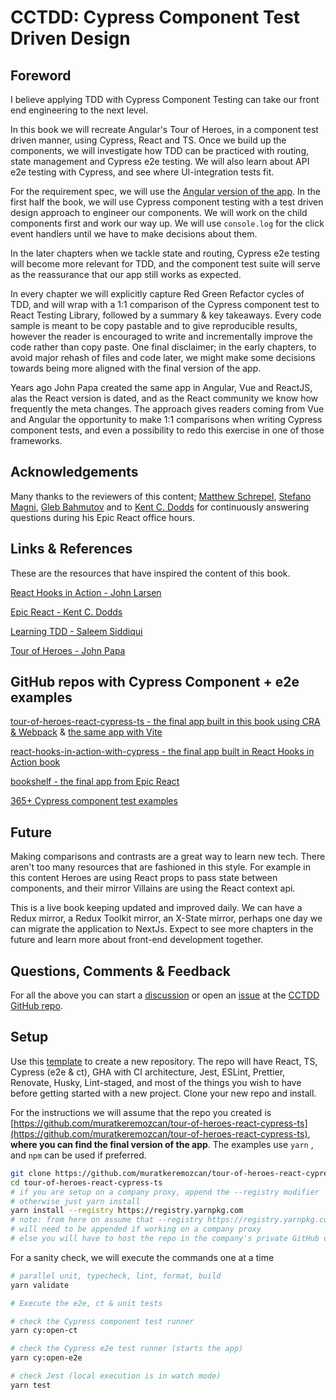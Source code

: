 # CCTDD: Cypress Component Test Driven Design

## Foreword

I believe applying TDD with Cypress Component Testing can take our front end engineering to the next level.

In this book we will recreate Angular's Tour of Heroes, in a component test driven manner, using Cypress, React and TS. Once we build up the components, we will investigate how TDD can be practiced with routing, state management and Cypress e2e testing. We will also learn about API e2e testing with Cypress, and see where UI-integration tests fit.

For the requirement spec, we will use the [Angular version of the app](https://papa-heroes-angular.azurewebsites.net/heroes). In the first half the book, we will use Cypress component testing with a test driven design approach to engineer our components. We will work on the child components first and work our way up. We will use `console.log` for the click event handlers until we have to make decisions about them.

In the later chapters when we tackle state and routing, Cypress e2e testing will become more relevant for TDD, and the component test suite will serve as the reassurance that our app still works as expected.

In every chapter we will explicitly capture Red Green Refactor cycles of TDD, and will wrap with a 1:1 comparison of the Cypress component test to React Testing Library, followed by a summary & key takeaways. Every code sample is meant to be copy pastable and to give reproducible results, however the reader is encouraged to write and incrementally improve the code rather than copy paste. One final disclaimer; in the early chapters, to avoid major rehash of files and code later, we might make some decisions towards being more aligned with the final version of the app.

Years ago John Papa created the same app in Angular, Vue and ReactJS, alas the React version is dated, and as the React community we know how frequently the meta changes. The approach gives readers coming from Vue and Angular the opportunity to make 1:1 comparisons when writing Cypress component tests, and even a possibility to redo this exercise in one of those frameworks.

## Acknowledgements

Many thanks to the reviewers of this content; [Matthew Schrepel](https://www.linkedin.com/in/mschrepel/), [Stefano Magni](https://www.linkedin.com/in/noriste/), [Gleb Bahmutov](https://www.linkedin.com/in/bahmutov/) and to [Kent C. Dodds](https://www.linkedin.com/in/kentcdodds/) for continuously answering questions during his Epic React office hours.

## Links & References

These are the resources that have inspired the content of this book.

[React Hooks in Action - John Larsen](https://www.manning.com/books/react-hooks-in-action)

[Epic React - Kent C. Dodds](https://epicreact.dev/)

[Learning TDD - Saleem Siddiqui](https://www.oreilly.com/library/view/learning-test-driven-development/9781098106461/)

[Tour of Heroes - John Papa](https://papa-heroes-angular.azurewebsites.net/heroes)

## GitHub repos with Cypress Component + e2e examples

[tour-of-heroes-react-cypress-ts - the final app built in this book using CRA & Webpack](https://github.com/muratkeremozcan/tour-of-heroes-react-cypress-ts) & [the same app with Vite](https://github.com/muratkeremozcan/tour-of-heroes-react-vite-cypress-ts)

[react-hooks-in-action-with-cypress - the final app built in React Hooks in Action book](https://github.com/muratkeremozcan/react-hooks-in-action-with-cypress)

[bookshelf - the final app from Epic React](https://github.com/muratkeremozcan/bookshelf)

[365+ Cypress component test examples](https://github.com/muratkeremozcan/cypress-react-component-test-examples)

## Future

Making comparisons and contrasts are a great way to learn new tech. There aren't too many resources that are fashioned in this style. For example in this content Heroes are using React props to pass state between components, and their mirror Villains are using the React context api.

This is a live book keeping updated and improved daily. We can have a Redux mirror, a Redux Toolkit mirror, an X-State mirror, perhaps one day we can migrate the application to NextJs. Expect to see more chapters in the future and learn more about front-end development together.

## Questions, Comments & Feedback

For all the above you can start a [discussion](https://github.com/muratkeremozcan/cctdd/discussions) or open an [issue](https://github.com/muratkeremozcan/cctdd/issues) at the [CCTDD GitHub repo](https://github.com/muratkeremozcan/cctdd).

## Setup

Use this [template](https://github.com/muratkeremozcan/react-cypress-ts-template) to create a new repository. The repo will have React, TS, Cypress (e2e & ct), GHA with CI architecture, Jest, ESLint, Prettier, Renovate, Husky, Lint-staged, and most of the things you wish to have before getting started with a new project. Clone your new repo and install.

For the instructions we will assume that the repo you created is [https://github.com/muratkeremozcan/tour-of-heroes-react-cypress-ts](https://github.com/muratkeremozcan/tour-of-heroes-react-cypress-ts), **where you can find the final version of the app**. The examples use `yarn` , and `npm` can be used if preferred.

```bash
git clone https://github.com/muratkeremozcan/tour-of-heroes-react-cypress-ts
cd tour-of-heroes-react-cypress-ts
# if you are setup on a company proxy, append the --registry modifier
# otherwise just yarn install
yarn install --registry https://registry.yarnpkg.com
# note: from here on assume that --registry https://registry.yarnpkg.com
# will need to be appended if working on a company proxy
# else you will have to host the repo in the company's private GitHub domain
```

For a sanity check, we will execute the commands one at a time

```bash
# parallel unit, typecheck, lint, format, build
yarn validate

# Execute the e2e, ct & unit tests

# check the Cypress component test runner
yarn cy:open-ct

# check the Cypress e2e test runner (starts the app)
yarn cy:open-e2e

# check Jest (local execution is in watch mode)
yarn test
```
